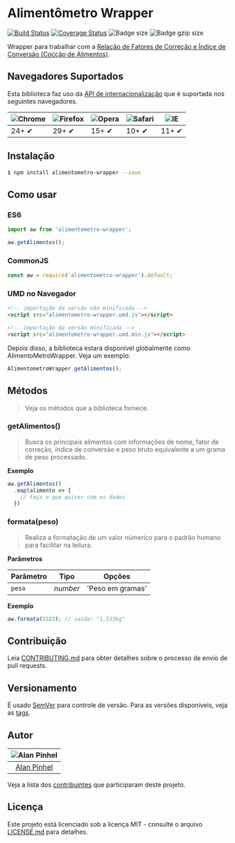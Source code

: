 # Alimentômetro Wrapper

[![Build Status](https://travis-ci.org/alanpinhel/alimentometro-wrapper.svg?branch=master)](https://travis-ci.org/alanpinhel/alimentometro-wrapper) [![Coverage Status](https://coveralls.io/repos/github/alanpinhel/alimentometro-wrapper/badge.svg?branch=master)](https://coveralls.io/github/alanpinhel/alimentometro-wrapper?branch=master) ![Badge size](https://badge-size.herokuapp.com/alanpinhel/alimentometro-wrapper/master/dist/alimentometro-wrapper.umd.min.js.svg) ![Badge gzip size](https://badge-size.herokuapp.com/alanpinhel/alimentometro-wrapper/master/dist/alimentometro-wrapper.umd.min.js.svg?compression=gzip)

Wrapper para trabalhar com a [Relação de Fatores de Correção e Índice de Conversão (Cocção de Alimentos)](https://docs.ufpr.br/~monica.anjos/Fatores.pdf).

## Navegadores Suportados

Esta biblioteca faz uso da [API de internacionalização](https://caniuse.com/#feat=internationalization) que é suportada nos seguintes navegadores.

![Chrome](https://cloud.githubusercontent.com/assets/398893/3528328/23bc7bc4-078e-11e4-8752-ba2809bf5cce.png) | ![Firefox](https://cloud.githubusercontent.com/assets/398893/3528329/26283ab0-078e-11e4-84d4-db2cf1009953.png) | ![Opera](https://cloud.githubusercontent.com/assets/398893/3528330/27ec9fa8-078e-11e4-95cb-709fd11dac16.png) | ![Safari](https://cloud.githubusercontent.com/assets/398893/3528331/29df8618-078e-11e4-8e3e-ed8ac738693f.png) | ![IE](https://cloud.githubusercontent.com/assets/398893/3528325/20373e76-078e-11e4-8e3a-1cb86cf506f0.png) |
--- | --- | --- | --- | --- |
24+ ✔ | 29+ ✔ | 15+ ✔ | 10+ ✔ | 11+ ✔ |

## Instalação

```sh
$ npm install alimentometro-wrapper --save
```

## Como usar

### ES6

```js
import aw from 'alimentometro-wrapper';

aw.getAlimentos();
```

### CommonJS

```js
const aw = require('alimentometro-wrapper').default;
```

### UMD no Navegador

```html
<!-- importação da versão não minificada -->
<script src="alimentometro-wrapper.umd.js"></script>

<!-- importação da versão minificada -->
<script src="alimentometro-wrapper.umd.min.js"></script>
```

Depois disso, a biblioteca estará disponível globalmente como AlimentoMetroWrapper. Veja um exemplo:

```js
AlimentometroWrapper.getAlimentos();
```

## Métodos

> Veja os métodos que a biblioteca fornece.

### getAlimentos()

> Busca os principais alimentos com informações de nome, fator de correção, índice de conversão e peso bruto equivalente a um grama de peso processado.

**Exemplo**

```js
aw.getAlimentos()
  .map(alimento => {
    // faça o que quiser com os dados
  })
```

### formata(peso)

> Realiza a formatação de um valor númerico para o padrão humano para facilitar na leitura.

**Parâmetros**

| Parâmetro | Tipo    | Opções                   |
|-----------|---------|--------------------------|
|`peso`     |*number* | 'Peso em gramas'         |

**Exemplo**

```js
aw.formata(1523); // saída: "1,523kg"
```

## Contribuição

Leia [CONTRIBUTING.md](CONTRIBUTING.md) para obter detalhes sobre o processo de envio de pull requests.

## Versionamento

É usado [SemVer](http://semver.org/) para controle de versão. Para as versões disponíveis, veja as [tags](https://github.com/alanpinhel/alimentometro-wrapper/tags).

## Autor

| ![Alan Pinhel](https://avatars0.githubusercontent.com/u/22641949?s=80&v=3)|
|:---------------------:|
|  [Alan Pinhel](https://github.com/alanpinhel/)   |

Veja a lista dos [contribuintes](https://github.com/alanpinhel/alimentometro-wrapper/contributors) que participaram deste projeto.

## Licença

Este projeto está licenciado sob a licença MIT - consulte o arquivo [LICENSE.md](LICENSE.md) para detalhes.
